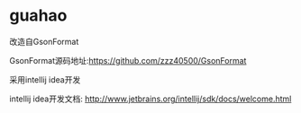 # guahao
改造自GsonFormat

GsonFormat源码地址:https://github.com/zzz40500/GsonFormat

采用intellij idea开发

intellij idea开发文档: http://www.jetbrains.org/intellij/sdk/docs/welcome.html
